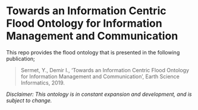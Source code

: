 # Towards an Information Centric Flood Ontology for Information Management and Communication

This repo provides the flood ontology that is presented in the following publication;

>Sermet, Y., Demir I., ‘Towards an Information Centric Flood Ontology for Information Management and Communication’,
Earth Science Informatics, 2019.


_Disclaimer: This ontology is in constant expansion and development, and is subject to change._
